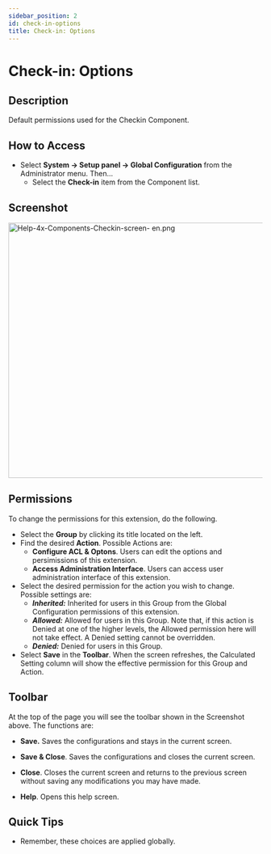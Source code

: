 ```yaml
---
sidebar_position: 2
id: check-in-options
title: Check-in: Options
---
```

# Check-in: Options
## Description

Default permissions used for the Checkin Component.

## How to Access

- Select **System **→** Setup panel **→** Global Configuration** from
  the Administrator menu. Then...
  - Select the **Check-in** item from the Component list.

## Screenshot

<img
src="https://docs.joomla.org/images/2/27/Help-4x-Components-Checkin-screen-_en.png"
decoding="async" data-file-width="800" data-file-height="505"
width="800" height="505"
alt="Help-4x-Components-Checkin-screen- en.png" />

## Permissions

To change the permissions for this extension, do the following.

- Select the **Group** by clicking its title located on the left.
- Find the desired **Action**. Possible Actions are:
  - **Configure ACL & Optons**. Users can edit the options and
    persimissions of this extension.
  - **Access Administration Interface**. Users can access user
    administration interface of this extension.
- Select the desired permission for the action you wish to change.
  Possible settings are:
  - ***Inherited:*** Inherited for users in this Group from the Global
    Configuration permissions of this extension.
  - ***Allowed:*** Allowed for users in this Group. Note that, if this
    action is Denied at one of the higher levels, the Allowed permission
    here will not take effect. A Denied setting cannot be overridden.
  - ***Denied:*** Denied for users in this Group.
- Select **Save** in the **Toolbar**. When the screen refreshes, the
  Calculated Setting column will show the effective permission for this
  Group and Action.

## Toolbar

At the top of the page you will see the toolbar shown in the Screenshot
above. The functions are:

- **Save.** Saves the configurations and stays in the current screen.

<!-- -->

- **Save & Close**. Saves the configurations and closes the current
  screen.

<!-- -->

- **Close**. Closes the current screen and returns to the previous
  screen without saving any modifications you may have made.

<!-- -->

- **Help**. Opens this help screen.

## Quick Tips

- Remember, these choices are applied globally.
